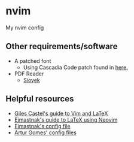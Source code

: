 # nvim
 My nvim config
 
## Other requirements/software
- A patched font
	- Using Cascadia Code patch found in [here.](https://www.nerdfonts.com)
- PDF Reader
	- [Sioyek](https://sioyek.info/)
	
## Helpful resources
- [Giles Castel's guide to Vim and LaTeX](https://castel.dev/post/lecture-notes-1/#latex-snippets)
- [Ejmastnak's guide to LaTeX using Neovim](https://www.ejmastnak.com/tutorials/vim-latex/intro.html)
- [Ejmastnak's config file](https://github.com/ejmastnak/dotfiles/blob/main/config/nvim/LuaSnip/)
- [Artur Gomes' config files](https://github.com/arturgoms/nvim)
